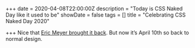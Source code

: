 +++
date = 2020-04-08T22:00:00Z
description = "Today is CSS Naked Day like it used to be"
showDate = false
tags = []
title = "Celebrating CSS Naked Day 2020"

+++
Nice that [Eric Meyer brought it back](https://meyerweb.com/eric/thoughts/2020/04/09/css-naked-day-2020/). But now it’s April 10th so back to normal design. 